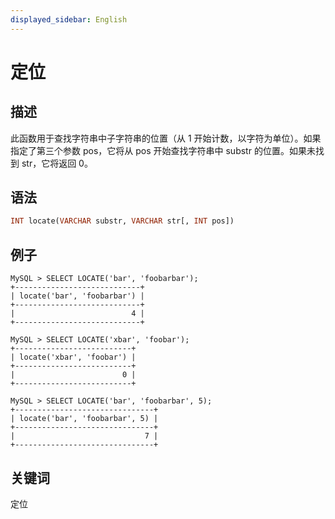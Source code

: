 ```yaml
---
displayed_sidebar: English
---
```


# 定位

## 描述

此函数用于查找字符串中子字符串的位置（从 1 开始计数，以字符为单位）。如果指定了第三个参数 pos，它将从 pos 开始查找字符串中 substr 的位置。如果未找到 str，它将返回 0。

## 语法

```Haskell
INT locate(VARCHAR substr, VARCHAR str[, INT pos])
```

## 例子

```Plain Text
MySQL > SELECT LOCATE('bar', 'foobarbar');
+----------------------------+
| locate('bar', 'foobarbar') |
+----------------------------+
|                          4 |
+----------------------------+

MySQL > SELECT LOCATE('xbar', 'foobar');
+--------------------------+
| locate('xbar', 'foobar') |
+--------------------------+
|                        0 |
+--------------------------+

MySQL > SELECT LOCATE('bar', 'foobarbar', 5);
+-------------------------------+
| locate('bar', 'foobarbar', 5) |
+-------------------------------+
|                             7 |
+-------------------------------+
```

## 关键词

定位
